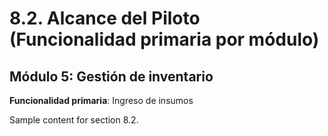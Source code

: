 # 8.2. Alcance del Piloto (Funcionalidad primaria por módulo)


## Módulo 5: Gestión de inventario
**Funcionalidad primaria**: Ingreso de insumos




Sample content for section 8.2.
